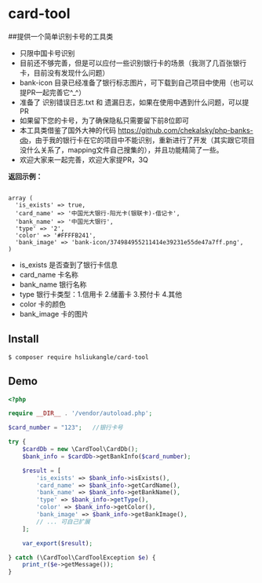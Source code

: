 # card-tool
##提供一个简单识别卡号的工具类

- 只限中国卡号识别
- 目前还不够完善，但是可以应付一些识别银行卡的场景（我测了几百张银行卡，目前没有发现什么问题）
- bank-icon 目录已经准备了银行标志图片，可下载到自己项目中使用（也可以提PR一起完善它^_^）
- 准备了 识别错误日志.txt 和 遗漏日志，如果在使用中遇到什么问题，可以提PR
- 如果留下您的卡号，为了确保隐私只需要留下前8位即可
- 本工具类借鉴了国外大神的代码 <https://github.com/chekalsky/php-banks-db>，由于我的银行卡在它的项目中不能识别，重新进行了开发（其实跟它项目没什么关系了，mapping文件自己搜集的），并且功能精简了一些。
- 欢迎大家来一起完善，欢迎大家提PR，3Q

**返回示例：**

```

array (
  'is_exists' => true,
  'card_name' => '中国光大银行-阳光卡(银联卡)-借记卡',
  'bank_name' => '中国光大银行',
  'type' => '2',
  'color' => '#FFFFB241',
  'bank_image' => 'bank-icon/374984955211414e39231e55de47a7ff.png',
)

```

- is_exists 是否查到了银行卡信息
- card_name 卡名称
- bank_name 银行名称
- type 银行卡类型：1.信用卡 2.储蓄卡 3.预付卡 4.其他
- color 卡的颜色
- bank_image 卡的图片

## Install

```
$ composer require hsliukangle/card-tool
```

## Demo

```php
<?php

require __DIR__ . '/vendor/autoload.php';

$card_number = "123";   //银行卡号

try {
    $cardDb = new \CardTool\CardDb();
    $bank_info = $cardDb->getBankInfo($card_number);

    $result = [
        'is_exists' => $bank_info->isExists(),
        'card_name' => $bank_info->getCardName(),
        'bank_name' => $bank_info->getBankName(),
        'type' => $bank_info->getType(),
        'color' => $bank_info->getColor(),
        'bank_image' => $bank_info->getBankImage(),
        // ... 可自己扩展
    ];

    var_export($result);

} catch (\CardTool\CardToolException $e) {
    print_r($e->getMessage());
}
```
